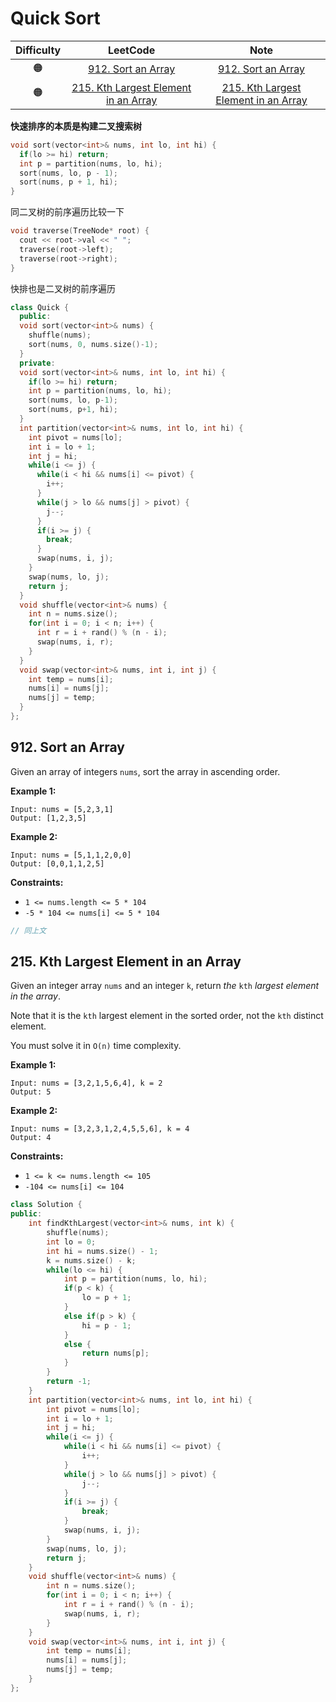 # Quick Sort

| Difficulty |                           LeetCode                           |                             Note                             |
| :--------: | :----------------------------------------------------------: | :----------------------------------------------------------: |
|     🟠      | [912. Sort an Array](https://leetcode.com/problems/sort-an-array/) | [912. Sort an Array](#912-sort-an-array) |
|     🟠      | [215. Kth Largest Element in an Array](https://leetcode.com/problems/kth-largest-element-in-an-array/) | [215. Kth Largest Element in an Array](#215-kth-largest-element-in-an-array) |

**快速排序的本质是构建二叉搜索树**

```cpp
void sort(vector<int>& nums, int lo, int hi) {
  if(lo >= hi) return;
  int p = partition(nums, lo, hi);
  sort(nums, lo, p - 1);
  sort(nums, p + 1, hi);
}
```

同二叉树的前序遍历比较一下

```cpp
void traverse(TreeNode* root) {
  cout << root->val << " ";
  traverse(root->left);
  traverse(root->right);
}
```

快排也是二叉树的前序遍历

```cpp
class Quick {
  public:
  void sort(vector<int>& nums) {
    shuffle(nums);
    sort(nums, 0, nums.size()-1);
  }
  private:
  void sort(vector<int>& nums, int lo, int hi) {
    if(lo >= hi) return;
    int p = partition(nums, lo, hi);
    sort(nums, lo, p-1);
    sort(nums, p+1, hi);
  }
  int partition(vector<int>& nums, int lo, int hi) {
    int pivot = nums[lo];
    int i = lo + 1;
    int j = hi;
    while(i <= j) {
      while(i < hi && nums[i] <= pivot) {
        i++;
      }
      while(j > lo && nums[j] > pivot) {
        j--;
      }
      if(i >= j) {
        break;
      }
      swap(nums, i, j);
    }
    swap(nums, lo, j);
    return j;
  }
  void shuffle(vector<int>& nums) {
    int n = nums.size();
    for(int i = 0; i < n; i++) {
      int r = i + rand() % (n - i);
      swap(nums, i, r);
    }
  }
  void swap(vector<int>& nums, int i, int j) {
    int temp = nums[i];
    nums[i] = nums[j];
    nums[j] = temp;
  }
};
```

## 912. Sort an Array

Given an array of integers `nums`, sort the array in ascending order.

 

**Example 1:**

```
Input: nums = [5,2,3,1]
Output: [1,2,3,5]
```

**Example 2:**

```
Input: nums = [5,1,1,2,0,0]
Output: [0,0,1,1,2,5]
```

 

**Constraints:**

- `1 <= nums.length <= 5 * 104`
- `-5 * 104 <= nums[i] <= 5 * 104`

```cpp
// 同上文
```

## 215. Kth Largest Element in an Array

Given an integer array `nums` and an integer `k`, return *the* `kth` *largest element in the array*.

Note that it is the `kth` largest element in the sorted order, not the `kth` distinct element.

You must solve it in `O(n)` time complexity.

 

**Example 1:**

```
Input: nums = [3,2,1,5,6,4], k = 2
Output: 5
```

**Example 2:**

```
Input: nums = [3,2,3,1,2,4,5,5,6], k = 4
Output: 4
```

 

**Constraints:**

- `1 <= k <= nums.length <= 105`
- `-104 <= nums[i] <= 104`

```cpp
class Solution {
public:
    int findKthLargest(vector<int>& nums, int k) {
        shuffle(nums);
        int lo = 0;
        int hi = nums.size() - 1;
        k = nums.size() - k;
        while(lo <= hi) {
            int p = partition(nums, lo, hi);
            if(p < k) {
                lo = p + 1;
            }
            else if(p > k) {
                hi = p - 1;
            }
            else {
                return nums[p];
            }
        }
        return -1;
    }
    int partition(vector<int>& nums, int lo, int hi) {
        int pivot = nums[lo];
        int i = lo + 1;
        int j = hi;
        while(i <= j) {
            while(i < hi && nums[i] <= pivot) {
                i++;
            }
            while(j > lo && nums[j] > pivot) {
                j--;
            }
            if(i >= j) {
                break;
            }
            swap(nums, i, j);
        }
        swap(nums, lo, j);
        return j;
    }
    void shuffle(vector<int>& nums) {
        int n = nums.size();
        for(int i = 0; i < n; i++) {
            int r = i + rand() % (n - i);
            swap(nums, i, r);
        }
    }
    void swap(vector<int>& nums, int i, int j) {
        int temp = nums[i];
        nums[i] = nums[j];
        nums[j] = temp;
    }
};
```

